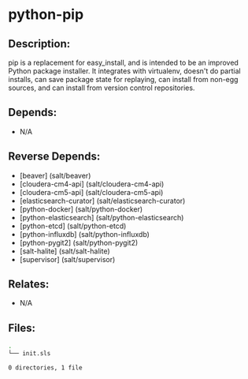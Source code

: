 # python-pip

## Description:

pip is a replacement for easy_install, and is intended to be an improved Python package installer.  It integrates with virtualenv, doesn't do partial installs, can save package state for replaying, can install from non-egg sources, and can install from version control repositories.

## Depends:

  -  N/A

## Reverse Depends:

  -  [beaver] (salt/beaver)
  -  [cloudera-cm4-api] (salt/cloudera-cm4-api)
  -  [cloudera-cm5-api] (salt/cloudera-cm5-api)
  -  [elasticsearch-curator] (salt/elasticsearch-curator)
  -  [python-docker] (salt/python-docker)
  -  [python-elasticsearch] (salt/python-elasticsearch)
  -  [python-etcd] (salt/python-etcd)
  -  [python-influxdb] (salt/python-influxdb)
  -  [python-pygit2] (salt/python-pygit2)
  -  [salt-halite] (salt/salt-halite)
  -  [supervisor] (salt/supervisor)

## Relates:

  -  N/A

## Files:

```bash
.
└── init.sls

0 directories, 1 file
```
